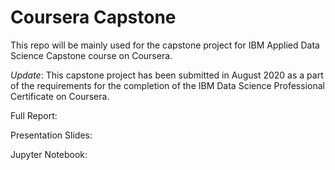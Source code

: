 # Coursera Capstone

This repo will be mainly used for the capstone project for IBM Applied Data Science Capstone course on Coursera.

*Update*: This capstone project has been submitted in August 2020 as a part of the requirements for the completion of the IBM Data Science Professional Certificate on Coursera.

Full Report:

Presentation Slides:

Jupyter Notebook:

